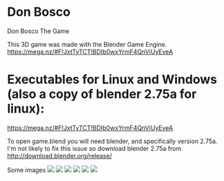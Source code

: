 # Don Bosco
Don Bosco The Game

This 3D game was made with the Blender Game Engine. https://mega.nz/#F!JxtTyTCT!BDIb0wxYrmF4QnViUyEveA

# Executables for Linux and Windows (also a copy of blender 2.75a for linux):
https://mega.nz/#F!JxtTyTCT!BDIb0wxYrmF4QnViUyEveA

To open game.blend you will need blender, and specifically version 2.75a. I'm not likely to fix this issue so download blender 2.75a from http://download.blender.org/release/


Some images
![](https://dl.dropboxusercontent.com/u/105638235/donboscoImages/01.png)
![](https://dl.dropboxusercontent.com/u/105638235/donboscoImages/02.png)
![](https://dl.dropboxusercontent.com/u/105638235/donboscoImages/03.png)
![](https://dl.dropboxusercontent.com/u/105638235/donboscoImages/04.png)
![](https://dl.dropboxusercontent.com/u/105638235/donboscoImages/05.png)
![](https://dl.dropboxusercontent.com/u/105638235/donboscoImages/06.png)
